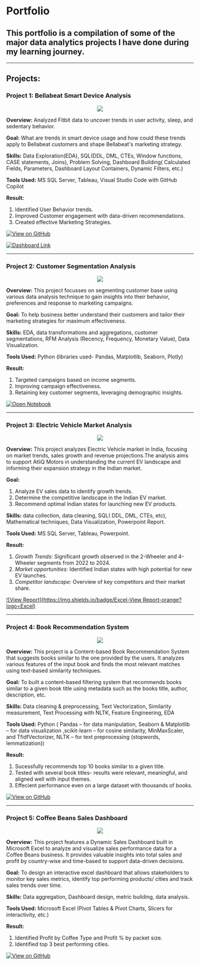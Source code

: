 # Portfolio
## This portfolio is a compilation of some of the major data analytics projects I have done during my learning journey.
---
## Projects:

### Project 1: Bellabeat Smart Device Analysis

<center><img src="images/nlp.png"/></center>

**Overview:** Analyzed Fitbit data to uncover trends in user activity, sleep, and sedentary behavior. 

**Goal:** What are trends in smart device usage and how could these trends apply to Bellabeat customers and shape Bellabeat's marketing strategy.

**Skills:** Data Exploration(EDA), SQL(DDL, DML, CTEs, Window functions, CASE statements, Joins), Problem Solving, Dashboard Building( Calculated Fields, Parameters, Dashboard Layout Containers, Dynamic Filters, etc.)

**Tools Used:** MS SQL Server, Tableau, Visual Studio Code with GitHub Copilot

**Result:** 
1. Identified User Behavior trends.
2. Improved Customer engagement with data-driven recommendations.
3. Created effective Marketing Strategies.

[![View on GitHub](https://img.shields.io/badge/GitHub-View_on_GitHub-blue?logo=GitHub)](https://github.com/Monika-Jhajhra/Bellabeat-Smart-Device-Analysis)

[![Dashboard Link](https://img.shields.io/badge/Tableau-Dashboard-red?logo=Tableau)](https://public.tableau.com/app/profile/monika8001/viz/BellabeatSmartDeviceAnalysis_17409392443150/IntroDashboard)

---


### Project 2: Customer Segmentation Analysis

<center><img src="images/nlp.png"/></center>

**Overview:** This project focusses on segmenting customer base using various data analysis technique to gain insights into their behavior, preferences and response to marketing campaigns. 

**Goal:** To help business better understand their customers and tailor their marketing strategies for maximum effectiveness.

**Skills:** EDA, data transformations and aggregations, customer segmentations, RFM Analysis (Recency, Frequency, Monetary Value), Data Visualization.

**Tools Used:** Python (libraries used- Pandas, Matplotlib, Seaborn, Plotly)

**Result:** 
1. Targeted campaigns based on income segments.
2. Improving campaign effectiveness.
3. Retaining key customer segments, leveraging demographic insights.

[![Open Notebook](https://img.shields.io/badge/Jupyter-Open_Notebook-blue?logo=Jupyter)](https://github.com/Monika-Jhajhra/Customer-Segmentation-Portfolio-Project/blob/main/Customer%20Segmentation%20Analysis.ipynb)

---
### Project 3: Electric Vehicle Market Analysis

<center><img src="images/nlp.png"/></center>

**Overview:** This project analyzes Electric Vehicle market in India, focusing on market trends, sales growth and revenue projections.The analysis aims to support AtliQ Motors in understanding the current EV landscape and informing their expansion strategy in the Indian market.

**Goal:** 
1. Analyze EV sales data to identify growth trends.
2. Determine the competitive landscape in the Indian EV market.
3. Recommend optimal Indian states for launching new EV products.

**Skills:** data collection, data cleaning, SQL( DDL, DML, CTEs, etc), Mathematical techniques, Data Visualization, Powerpoint Report.

**Tools Used:** MS SQL Server, Tableau, Powerpoint.

**Result:** 
1. *Growth Trends:* Significant growth observed in the 2-Wheeler and 4-Wheeler segments from 2022 to 2024.
2. *Market opportunities:* Identified Indian states with high potential for new EV launches.
3. *Competitor landscape:* Overview of key competitors and their market share.

[![View Report](https://img.shields.io/badge/Excel-View Report-orange?logo=Excel)](https://github.com/Monika-Jhajhra/EV-Market-Analysis-Project/blob/main/Electric%20Vehicle%20Market%20Analysis.pdf)

---
### Project 4: Book Recommendation System

<center><img src="images/nlp.png"/></center>

**Overview:** This project is a Content-based Book Recommendation System that suggests books similar to the one provided by the users. It analyzes various features of the input book and finds the most relevant matches using text-based similarity techniques.

**Goal:** To built a content-based filtering system that recommends books similar to a given book title using metadata such as the books title, author, description, etc.

**Skills:** Data cleaning & preprocessing, Text Vectorization, Similarity measurement, Text Processing with NLTK, Feature Engineering, EDA

**Tools Used:** Python ( Pandas – for data manipulation, Seaborn & Matplotlib – for data visualization ,scikit-learn – for cosine similarity, MinMaxScaler, and TfidfVectorizer,
NLTK – for text preprocessing (stopwords, lemmatization))

**Result:** 
1. Sucessfully recommends top 10 books similar to a given title.
2. Tested with several book titles- results were relevant, meaningful, and aligned well with input themes.
3. Effecient performance even on a large dataset with thousands of books.

[![View on GitHub](https://img.shields.io/badge/GitHub-View_on_GitHub-blue?logo=GitHub)](https://github.com/Monika-Jhajhra/Book-Recommendation-System)

---
### Project 5: Coffee Beans Sales Dashboard

<center><img src="images/nlp.png"/></center>

**Overview:** This project features a Dynamic Sales Dashboard built in Microsoft Excel to analyze and visualize sales performance data for a Coffee Beans business. It provides valuable insights into total sales and profit by country-wise and time-based to support data-driven decisions.

**Goal:** To design an interactive excel dashboard that allows stakeholders to monitor key sales metrics, identify top performing products/ cities and track sales trends over time.

**Skills:** Data aggregation, Dashboard design, metric building, data analysis.

**Tools Used:** Microsoft Excel (Pivot Tables & Pivot Charts, Slicers for interactivity, etc.)

**Result:** 
1. Identified Profit by Coffee Type and Profit % by packet size.
2. Identified top 3 best performing cities.

[![View on GitHub](https://img.shields.io/badge/GitHub-View_on_GitHub-blue?logo=GitHub)](https://github.com/Monika-Jhajhra/Coffee-Beans-Sales-Dashboard)


